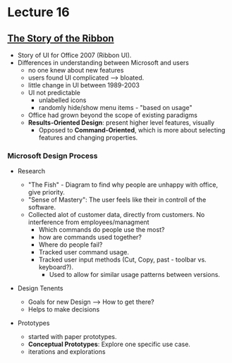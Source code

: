 # Lecture 16

## [The Story of the Ribbon](https://channel9.msdn.com/Events/MIX/MIX08/UX09)
* Story of UI for Office 2007 (Ribbon UI).
* Differences in understanding between Microsoft and users
  * no one knew about new features
  * users found UI complicated --> bloated.
  * little change in UI between 1989-2003
  * UI not predictable
    * unlabelled icons
    * randomly hide/show menu items - "based on usage"
  * Office had grown beyond the scope of existing paradigms
  * **Results-Oriented Design**: present higher level features, visually
    * Opposed to **Command-Oriented**, which is more about selecting features and changing properties.

### Microsoft Design Process
* Research
  * "The Fish" - Diagram to find why people are unhappy with office, give priority.
  *  "Sense of Mastery": The user feels like their in controll of the software.
  * Collected alot of customer data, directly from customers. No interference from employees/managment
    * Which commands do people use the most?
    * how are commands used together?
    * Where do people fail?
    * Tracked user command usage.
    * Tracked user input methods (Cut, Copy, past - toolbar vs. keyboard?).
      * Used to allow for similar usage patterns between versions.

* Design Tenents
  * Goals for new Design --> How to get there?
  * Helps to make decisions

* Prototypes
  * started with paper prototypes.
  * **Conceptual Prototypes**: Explore one specific use case.
  * iterations and explorations

